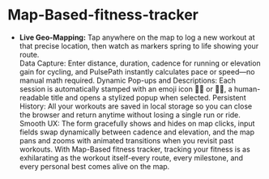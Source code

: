 # Map-Based-fitness-tracker
- **Live Geo-Mapping:** Tap anywhere on the map to log a new workout at that precise location, then watch as markers spring to life showing your route.  
Data Capture: Enter distance, duration, cadence for running or elevation gain for cycling, and PulsePath instantly calculates pace or speed—no manual math required.
Dynamic Pop-ups and Descriptions: Each session is automatically stamped with an emoji icon 🏃‍♂️ or 🚴‍♀️, a human-readable title and opens a stylized popup when selected.
Persistent History: All your workouts are saved in local storage so you can close the browser and return anytime without losing a single run or ride.
Smooth UX: The form gracefully shows and hides on map clicks, input fields swap dynamically between cadence and elevation, and the map pans and zooms with animated transitions when you revisit past workouts.
With Map-Based fitness tracker, tracking your fitness is as exhilarating as the workout itself-every route, every milestone, and every personal best comes alive on the map.
